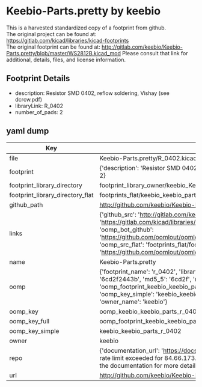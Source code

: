 # Keebio-Parts.pretty by keebio  
This is a harvested standardized copy of a footprint from github.  
The original project can be found at:  
https://gitlab.com/kicad/libraries/kicad-footprints  
The original footprint can be found at:
http://gitlab.com/keebio/Keebio-Parts.pretty/blob/master/WS2812B.kicad_mod
Please consult that link for additional, details, files, and license information.  
## Footprint Details
* description: Resistor SMD 0402, reflow soldering, Vishay (see dcrcw.pdf)  
* libraryLink: R_0402  
* number_of_pads: 2  
## yaml dump  
| Key | Value |  
| --- | --- |  
| file | Keebio-Parts.pretty/R_0402.kicad_mod |  
| footprint | {'description': 'Resistor SMD 0402, reflow soldering, Vishay (see dcrcw.pdf)', 'libraryLink': 'R_0402', 'number_of_pads': 2} |  
| footprint_library_directory | footprint_library_owner/keebio_Keebio-Parts.pretty |  
| footprint_library_directory_flat | footprints_flat/keebio_keebio_parts_r_0402/working |  
| github_path | http://github.com/keebio/Keebio-Parts.pretty/blob/master/R_0402.kicad_mod |  
| links | {'github_src': 'http://gitlab.com/keebio/Keebio-Parts.pretty/blob/master/WS2812B.kicad_mod', 'github_src_repo': 'https://gitlab.com/kicad/libraries/kicad-footprints', 'oomp_bot': 'footprints/keebio_keebio_parts_r_0402/working', 'oomp_bot_github': 'https://github.com/oomlout/oomlout_oomp_footprint_bot/tree/main/footprints/keebio_keebio_parts_r_0402/working', 'oomp_src_flat': 'footprints_flat/footprints_flat/keebio_keebio_parts_r_0402/working', 'oomp_src_flat_github': 'https://github.com/oomlout/oomlout_oomp_footprint_src/tree/main/footprints_flat/keebio_keebio_parts_r_0402/working'} |  
| name | Keebio-Parts.pretty |  
| oomp | {'footprint_name': 'r_0402', 'library_name': 'keebio_parts', 'md5': '6cd2f2443b25f42da8681ebc1c282bd2', 'md5_10': '6cd2f2443b', 'md5_5': '6cd2f', 'md5_6': '6cd2f2', 'oomp_key': 'oomp_keebio_keebio_parts_r_0402', 'oomp_key_extra': 'oomp_footprint_keebio_keebio_parts_r_0402', 'oomp_key_full': 'oomp_footprint_keebio_keebio_parts_r_0402_6cd2f2', 'oomp_key_simple': 'keebio_keebio_parts_r_0402', 'original_filename': 'Keebio-Parts.pretty/R_0402.kicad_mod', 'owner_name': 'keebio'} |  
| oomp_key | oomp_keebio_keebio_parts_r_0402 |  
| oomp_key_full | oomp_footprint_keebio_keebio_parts_r_0402 |  
| oomp_key_simple | keebio_keebio_parts_r_0402 |  
| owner | keebio |  
| repo | {'documentation_url': 'https://docs.github.com/rest/overview/resources-in-the-rest-api#rate-limiting', 'message': "API rate limit exceeded for 84.66.173.59. (But here's the good news: Authenticated requests get a higher rate limit. Check out the documentation for more details.)"} |  
| url | http://github.com/keebio/Keebio-Parts.pretty |  

